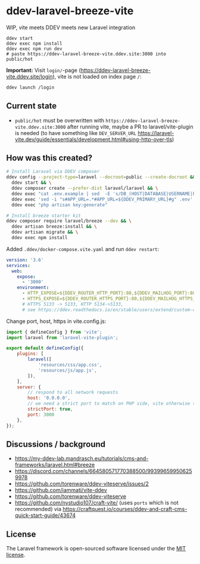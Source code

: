 # ddev-laravel-breeze-vite

WIP, vite meets DDEV meets new Laravel integration

```
ddev start
ddev exec npm install
ddev exec npm run dev 
# paste https://ddev-laravel-breeze-vite.ddev.site:3000 into public/hot
```

**Important:** Visit `login/`-page (https://ddev-laravel-breeze-vite.ddev.site/login), vite is not loaded on index page `/`:

```bash
ddev launch /login
```

## Current state

- `public/hot` must be overwritten with `https://ddev-laravel-breeze-vite.ddev.site:3000` after running vite, maybe a PR to laravel/vite-plugin is needed (to have something like `DEV_SERVER_URL` https://laravel-vite.dev/guide/essentials/development.html#using-http-over-tls)

## How was this created?

```bash
# Install Laravel via DDEV composer
ddev config --project-type=laravel --docroot=public --create-docroot && \
  ddev start && \
  ddev composer create --prefer-dist laravel/laravel && \
  ddev exec "cat .env.example | sed  -E 's/DB_(HOST|DATABASE|USERNAME|PASSWORD)=(.*)/DB_\1=db/g' > .env" && \
  ddev exec 'sed -i "s#APP_URL=.*#APP_URL=${DDEV_PRIMARY_URL}#g" .env' && \
  ddev exec "php artisan key:generate"

# Install breeze starter kit
ddev composer require laravel/breeze --dev && \
  ddev artisan breeze:install && \
  ddev artisan migrate && \
  ddev exec npm install
```

Added `.ddev/docker-compose.vite.yaml` and run `ddev restart`:

```yaml
version: '3.6'
services:
  web:
    expose:
      - '3000'
    environment:
      - HTTP_EXPOSE=${DDEV_ROUTER_HTTP_PORT}:80,${DDEV_MAILHOG_PORT}:8025,3001:3000
      - HTTPS_EXPOSE=${DDEV_ROUTER_HTTPS_PORT}:80,${DDEV_MAILHOG_HTTPS_PORT}:8025,3000:3000
      # HTTPS 5133 -> 5133, HTTP 5134->5133,
      # see https://ddev.readthedocs.io/en/stable/users/extend/custom-compose-files/
```

Change port, host, https in vite.config.js:

```javascript
import { defineConfig } from 'vite';
import laravel from 'laravel-vite-plugin';

export default defineConfig({
    plugins: [
        laravel([
            'resources/css/app.css',
            'resources/js/app.js',
        ]),
    ],
    server: {
        // respond to all network requests
        host: '0.0.0.0',
        // we need a strict port to match on PHP side, vite otherwise tries different ports if 3000 is used
        strictPort: true,
        port: 3000
    },
});
```

## Discussions / background

- https://my-ddev-lab.mandrasch.eu/tutorials/cms-and-frameworks/laravel.html#breeze 
- https://discord.com/channels/664580571770388500/993996599506259978 
- https://github.com/torenware/ddev-viteserve/issues/2
- https://github.com/iammati/vite-ddev
- https://github.com/torenware/ddev-viteserve
- https://github.com/nystudio107/craft-vite/ (uses `ports` which is not recommended) via https://craftquest.io/courses/ddev-and-craft-cms-quick-start-guide/43674

## License

The Laravel framework is open-sourced software licensed under the [MIT license](https://opensource.org/licenses/MIT).
